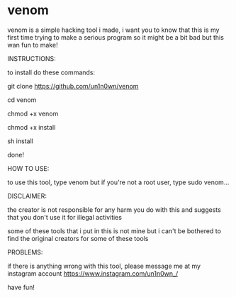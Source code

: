 # venom
venom is a simple hacking tool i made, i want you to know that this is my first time
trying to make a serious program so it might be a bit bad but this wan fun to make!

INSTRUCTIONS:

to install do these commands:

git clone https://github.com/un1n0wn/venom

cd venom

chmod +x venom

chmod +x install

sh install

done!

HOW TO USE:


to use this tool, type venom but if you're not a root user, type sudo venom...

DISCLAIMER:

the creator is not responsible for any harm you do with this and suggests that you don't use it for illegal activities

some of these tools that i put in this is not mine but i can't be bothered to find the original creators for some of these tools

PROBLEMS:

if there is anything wrong with this tool, please message me at my instagram account https://www.instagram.com/un1n0wn_/

have fun!
